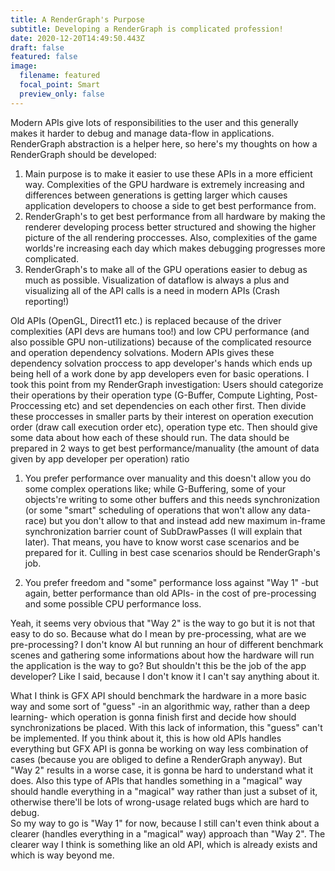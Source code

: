 ```yaml
---
title: A RenderGraph's Purpose
subtitle: Developing a RenderGraph is complicated profession!
date: 2020-12-20T14:49:50.443Z
draft: false
featured: false
image:
  filename: featured
  focal_point: Smart
  preview_only: false
---
```

Modern APIs give lots of responsibilities to the user and this generally makes it harder to debug and manage data-flow in applications. RenderGraph abstraction is a helper here, so here's my thoughts on how a RenderGraph should be developed:

1. Main purpose is to make it easier to use these APIs in a more efficient way. Complexities of the GPU hardware is extremely increasing and differences between generations is getting larger which causes application developers to choose a side to get best performance from. 
2. RenderGraph's to get best performance from all hardware by making the renderer developing process better structured and showing the higher picture of the all rendering proccesses. Also, complexities of the game worlds're increasing each day which makes debugging progresses more complicated. 
3. RenderGraph's to make all of the GPU operations easier to debug as much as possible. Visualization of dataflow is always a plus and visualizing all of the API calls is a need in modern APIs (Crash reporting!)

Old APIs (OpenGL, Direct11 etc.) is replaced because of the driver complexities (API devs are humans too!) and low CPU performance (and also possible GPU non-utilizations) because of the complicated resource and operation dependency solvations. Modern APIs gives these dependency solvation proccess to app developer's hands which ends up being hell of a work done by app developers even for basic operations. I took this point from my RenderGraph investigation: Users should categorize their operations by their operation type (G-Buffer, Compute Lighting, Post-Proccessing etc) and set dependencies on each other first. Then divide these proccesses in smaller parts by their interest on operation execution order (draw call execution order etc), operation type etc. Then should give some data about how each of these should run. The data should be prepared in 2 ways to get best performance/manuality (the amount of data given by app developer per operation) ratio

1. You prefer performance over manuality and this doesn't allow you do some complex operations like; while G-Buffering, some of your objects're writing to some other buffers and this needs synchronization (or some "smart" scheduling of operations that won't allow any data-race) but you don't allow to that and instead add new maximum in-frame synchronization barrier count of SubDrawPasses (I will explain that later). That means, you have to know worst case scenarios and be prepared for it. Culling in best case scenarios should be RenderGraph's job.

2. You prefer freedom and "some" performance loss against "Way 1" -but again, better performance than old APIs- in the cost of pre-processing and some possible CPU performance loss.

Yeah, it seems very obvious that "Way 2" is the way to go but it is not that easy to do so. Because what do I mean by pre-processing, what are we pre-processing? I don't know AI but running an hour of different benchmark scenes and gathering some informations about how the hardware will run the application is the way to go? But shouldn't this be the job of the app developer? Like I said, because I don't know it I can't say anything about it. 

What I think is GFX API should benchmark the hardware in a more basic way and some sort of "guess" -in an algorithmic way, rather than a deep learning- which operation is gonna finish first and decide how should synchronizations be placed. With this lack of information, this "guess" can't be implemented. If you think about it, this is how old APIs handles everything but GFX API is gonna be working on way less combination of cases (because you are obliged to define a RenderGraph anyway). But "Way 2" results in a worse case, it is gonna be hard to understand what it does. Also this type of APIs that handles something in a "magical" way should handle everything in a "magical" way rather than just a subset of it, otherwise there'll be lots of wrong-usage related bugs which are hard to debug.\
So my way to go is "Way 1" for now, because I still can't even think about a clearer (handles everything in a "magical" way) approach than "Way 2". The clearer way I think is something like an old API, which is already exists and which is way beyond me.